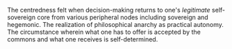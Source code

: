 The centredness felt when decision-making returns to one's *legitimate* self-sovereign core from various peripheral nodes including sovereign and hegemonic. The realization of philosophical anarchy as practical autonomy. The circumstance wherein what one has to offer is accepted by the commons and what one receives is self-determined.